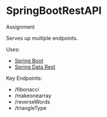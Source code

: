 # SpringBootRestAPI
Assignment


Serves up multiple endpoints.

Uses:

* [Spring Boot](http://projects.spring.io/spring-boot/)
* [Spring Data Rest](http://projects.spring.io/spring-data-rest/)

Key Endpoints:
* /fibonacci
* /makeonearray
* /reverseWords
* /triangleType

